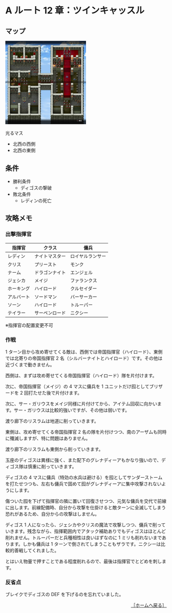 # A ルート 12 章：ツインキャッスル

## マップ

<div>
  <img src="../images/Chapter12A/Map12A.jpg" width="50%">
</div>

光るマス
- 北西の西側
- 北西の東側

## 条件

- 勝利条件
    - ディゴスの撃破
- 敗北条件
    - レディンの死亡

## 攻略メモ

### 出撃指揮官

|指揮官|クラス|傭兵|
|---|---|---|
|レディン|ナイトマスター|ロイヤルランサー|
|クリス|プリースト|モンク|
|ナーム|ドラゴンナイト|エンジェル|
|ジェシカ|メイジ|ファランクス|
|ホーキング|ハイロード|クルセイダー|
|アルバート|ソードマン|バーサーカー|
|ソーン|ハイロード|トルーパー|
|テイラー|サーペンロード|ニクシー|

※指揮官の配置変更不可

### 作戦

1 ターン目から攻め寄せてくる敵は、西側では帝国指揮官（ハイロード）、東側では北寄りの帝国指揮官 2 名（シルバーナイトとハイロード）です。その他は近づくまで動きません。

西側は、まずは攻め寄せてくる帝国指揮官（ハイロード）隊を片付けます。

次に、帝国指揮官（メイジ）の 4 マスに傭兵を 1 ユニットだけ囮としてブリザードを 2 回打たせた後で片付けます。

次に、サー・ガリウスをメイジ同様に片付けてから、アイテム回収に向かいます。サー・ガリウスは比較的強いですが、その他は弱いです。

渡り廊下のリスラムは地道に削っていきます。

東側は、攻め寄せてくる帝国指揮官 2 名の隊を片付けつつ、南のアーザムも同時に殲滅しますが、特に問題はありません。

渡り廊下のリスラムも東側から削っていきます。

玉座のディゴスは異様に強く、また配下のグレナディーアもかなり強いので、ディゴス隊は慎重に削っていきます。

ディゴスの 4 マスに傭兵（特効の水兵は避ける）を囮としてサンダーストームを打たせつつも、左右も傭兵で固めて囮がグレナディーアに集中攻撃されないようにします。

傷ついた囮を下げて指揮官の隣に置いて回復させつつ、元気な傭兵を交代で前線に出します。前線配備時、自分から攻撃を仕掛けると敵ターンに全滅してしまう恐れがあるため、自分からの攻撃はしません。

ディゴス 1 人になったら、ジェシカやクリスの魔法で攻撃しつつ、傭兵で削っていきます。残念ながら、指揮範囲内でアタック補助ありでもディゴスはほとんど削れません。トルーパーだと兵種相性は良いはずなのに 1 ミリも削れないまであります。しかも傭兵は 1 ターンで倒されてしまうこともザラです。ニクシーは比較的善戦してくれました。

とはいえ物量で押すことである程度削れるので、最後は指揮官でとどめを刺します。

### 反省点

ブレイクでディゴスの DEF を下げるのを忘れていました。

<div align="right">
  <a href="../README.md">［ホームへ戻る］</a>
</div>

